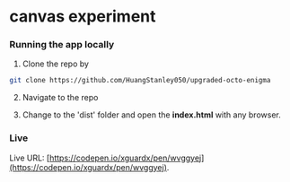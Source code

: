 # canvas experiment

### Running the app locally 

1. Clone the repo by 

```bash
git clone https://github.com/HuangStanley050/upgraded-octo-enigma
```

2. Navigate to the repo

3. Change to the 'dist' folder and open the **index.html** with any browser.

### Live 

Live URL: [https://codepen.io/xguardx/pen/wvggyej](https://codepen.io/xguardx/pen/wvggyej).


